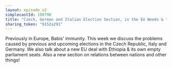 ```yaml
---
layout: episode_v2
simplecastId: 108798
title: "Czech, German and Italian Election Section, in the EU Weeds & the Relations Section"
sharing_token: "9152a291"
---
```


Previously in Europe, Babis' immunity. This week we discuss the problems caused by previous and upcoming elections in the Czech Republic, Italy and Germany. We also talk about a new EU deal with Ethiopia & its own empty parliament seats. Also a new section on relations between nations and other things!
